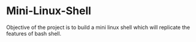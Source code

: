 # Mini-Linux-Shell
Objective of the project is to build a mini linux shell which will replicate the features of bash shell.
